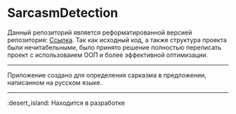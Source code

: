 # SarcasmDetection
Данный репозиторий является реформатированной версией репозитория: <a href="https://github.com/sentirpasseul/BusinessAnalist">Ссылка</a>. Так как исходный код, а также структура проекта были нечитабельными, было принято решение полностью переписать проект с использоваием ООП и более эффективной оптимизации.

---
<div id='description'>
  <p>Приложение создано для определения сарказма в предложении, написанном на русском языке.</p>
</div>

---
<div id='development'>
  :desert_island: Находится в разработке
</div>
